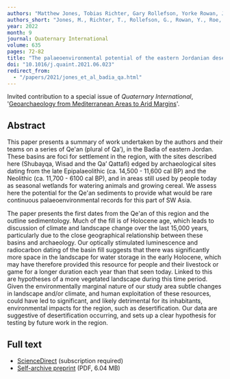 ```yaml
---
authors: "Matthew Jones, Tobias Richter, Gary Rollefson, Yorke Rowan, Joe Roe, Phillip Toms, Alexander Wasse, Haroon Ikram, Matthew Williams, Ahmad AlShdaifat, Patrick Nørskov Pedersen, and Wesam Esaid"
authors_short: "Jones, M., Richter, T., Rollefson, G., Rowan, Y., Roe, J., Toms, P., Wasse, A., Ikram, H., Williams, M., AlShdaifat, A., Pedersen, P. N., & Esaid, W."
year: 2022
month: 9
journal: Quaternary International
volume: 635
pages: 72-82
title: "The palaeoenvironmental potential of the eastern Jordanian desert basins (Qe'an)"
doi: "10.1016/j.quaint.2021.06.023"
redirect_from: 
  - "/papers/2021/jones_et_al_badia_qa.html"
---
```


Invited contribution to a special issue of *Quaternary International*, '[Geoarchaeology from Mediterranean Areas to Arid Margins](https://www.sciencedirect.com/journal/quaternary-international/vol/635/suppl/C)'.

## Abstract

This paper presents a summary of work undertaken by the authors and their teams on a series of Qe'an (plural of Qa’), in the Badia of eastern Jordan. These basins are foci for settlement in the region, with the sites described here (Shubayqa, Wisad and the Qa’ Qattafi) edged by archaeological sites dating from the late Epipalaeolithic (ca. 14,500 - 11,600 cal BP) and the Neolithic (ca. 11,700 - 6100 cal BP), and in areas still used by people today as seasonal wetlands for watering animals and growing cereal. We assess here the potential for the Qe'an sediments to provide what would be rare continuous palaeoenvironmental records for this part of SW Asia.

The paper presents the first dates from the Qe'an of this region and the outline sedimentology. Much of the fill is of Holocene age, which leads to discussion of climate and landscape change over the last 15,000 years, particularly due to the close geographical relationship between these basins and archaeology. Our optically stimulated luminescence and radiocarbon dating of the basin fill suggests that there was significantly more space in the landscape for water storage in the early Holocene, which may have therefore provided this resource for people and their livestock or game for a longer duration each year than that seen today. Linked to this are hypotheses of a more vegetated landscape during this time period. Given the environmentally marginal nature of our study area subtle changes in landscape and/or climate, and human exploitation of these resources, could have led to significant, and likely detrimental for its inhabitants, environmental impacts for the region, such as desertification. Our data are suggestive of desertification occurring, and sets up a clear hypothesis for testing by future work in the region.

## Full text

* [ScienceDirect](https://www.sciencedirect.com/science/article/pii/S1040618221003724) (subscription required)
* [Self-archive preprint](/pdf/Jones_et_al_2021.pdf) (PDF, 6.04 MB)
